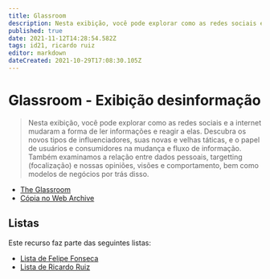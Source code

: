 ```yaml
---
title: Glassroom
description: Nesta exibição, você pode explorar como as redes sociais e a internet mudaram a forma de ler informações e reagir a elas.
published: true
date: 2021-11-12T14:28:54.582Z
tags: id21, ricardo ruiz
editor: markdown
dateCreated: 2021-10-29T17:08:30.105Z
---
```


# Glassroom - Exibição desinformação

> Nesta exibição, você pode explorar como as redes sociais e a internet mudaram a forma de ler informações e reagir a elas. Descubra os novos tipos de influenciadores, suas novas e velhas táticas, e o papel de usuários e consumidores na mudança e fluxo de informação. Também examinamos a relação entre dados pessoais, targetting (focalização) e nossas opiniões, visões e comportamento, bem como modelos de negócios por trás disso.

- [The Glassroom]( https://www.theglassroom.org/pt/desinformacao/exibicao )
- [Cópia no Web Archive](https://web.archive.org/web/20210924125617/https://www.theglassroom.org/pt/desinformacao/exibicao/)


## Listas

Este recurso faz parte das seguintes listas:

 - [Lista de Felipe Fonseca](/listas/felipe-fonseca)
 - [Lista de Ricardo Ruiz](/listas/ricardo-ruiz)
